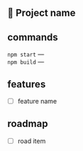 ## 🐣 Project name

## commands 

`npm start` —  
`npm build` —

## features

- [ ] feature name

## roadmap

- [ ] road item
